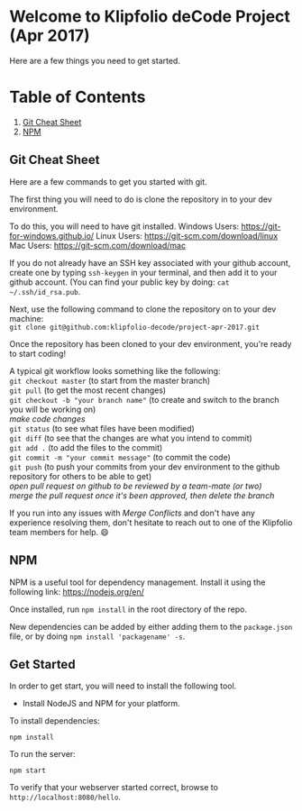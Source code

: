 # Welcome to Klipfolio deCode Project (Apr 2017)

Here are a few things you need to get started.

# Table of Contents
1. [Git Cheat Sheet](#git-cheat-sheet)
2. [NPM](#npm)

## Git Cheat Sheet
Here are a few commands to get you started with git.

The first thing you will need to do is clone the repository in to your dev environment.

To do this, you will need to have git installed.
Windows Users: https://git-for-windows.github.io/
Linux Users: https://git-scm.com/download/linux
Mac Users: https://git-scm.com/download/mac

If you do not already have an SSH key associated with your github account, create one by typing `ssh-keygen` in your terminal, and then add it to your github account. (You can find your public key by doing: `cat ~/.ssh/id_rsa.pub`.

Next, use the following command to clone the repository on to your dev machine:  
`git clone git@github.com:klipfolio-decode/project-apr-2017.git`

Once the repository has been cloned to your dev environment, you're ready to start coding!

A typical git workflow looks something like the following:  
`git checkout master` (to start from the master branch)  
`git pull` (to get the most recent changes)  
`git checkout -b "your branch name"` (to create and switch to the branch you will be working on)  
*_make code changes_*  
`git status` (to see what files have been modified)  
`git diff` (to see that the changes are what you intend to commit)  
`git add .` (to add the files to the commit)  
`git commit -m "your commit message"` (to commit the code)  
`git push` (to push your commits from your dev environment to the github repository for others to be able to get)  
*_open pull request on github to be reviewed by a team-mate (or two)_*  
*_merge the pull request once it's been approved, then delete the branch_*  

If you run into any issues with _Merge Conflicts_ and don't have any experience resolving them, don't hesitate to reach out to one of the Klipfolio team members for help. :smile:  

## NPM
NPM is a useful tool for dependency management. Install it using the following link: https://nodejs.org/en/  

Once installed, run `npm install` in the root directory of the repo.  

New dependencies can be added by either adding them to the `package.json` file, or by doing `npm install 'packagename' -s`.  

## Get Started

In order to get start, you will need to install the following tool.

- Install NodeJS and NPM for your platform.

To install dependencies:

`npm install`

To run the server:

`npm start`

To verify that your webserver started correct, browse to `http://localhost:8080/hello`.
